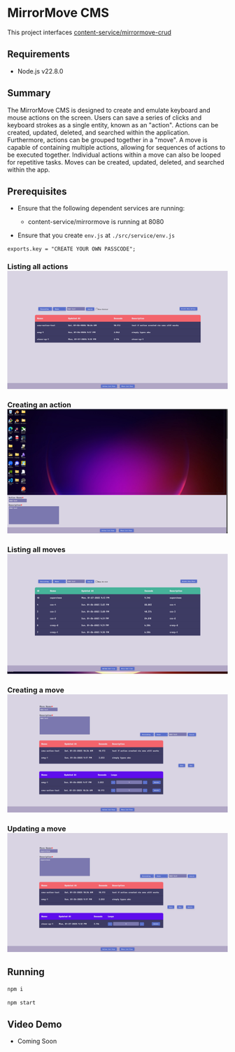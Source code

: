 # MirrorMove CMS
This project interfaces [content-service/mirrormove-crud](https://github.com/MuteBard/content-service/tree/main/mirrormove-crud)

## Requirements
- Node.js v22.8.0

## Summary
The MirrorMove CMS is designed to create and emulate keyboard and mouse actions on the screen. Users can save a series of clicks and keyboard strokes as a single entity, known as an "action". Actions can be created, updated, deleted, and searched within the application.
Furthermore, actions can be grouped together in a "move". A move is capable of containing multiple actions, allowing for sequences of actions to be executed together. Individual actions within a move can also be looped for repetitive tasks. Moves can be created, updated, deleted, and searched within the app.

## Prerequisites

- Ensure that the following dependent services are running:
    * content-service/mirrormove is running at 8080

- Ensure that you create `env.js` at `./src/service/env.js`
```
exports.key = "CREATE YOUR OWN PASSCODE";
```

### Listing all actions![Listing all actions](ac-l.png)

### Creating an action![Creating an action](ac-cr.png)

### Listing all moves![Listing all moves](m-l.png)

### Creating a move![Creating a move](m-cr.png)

### Updating a move![Updating a move](m-u.png)

## Running

`npm i`

`npm start`


## Video Demo
- Coming Soon
